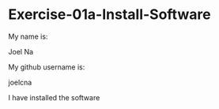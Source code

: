# Exercise-01a-Install-Software
My name is:

Joel Na

My github username is:

joelcna

I have installed the software
